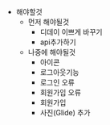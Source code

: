 - 해야할것
  - 먼저 해야될것
    - 디데이 이쁘게 바꾸기
    - api추가하기
  - 나중에 해야될것
    - 아이콘
    - 로그아웃기능
    - 로그인 오류
    - 회원가입 오류
    - 회원가입
    - 사진(Glide) 추가
